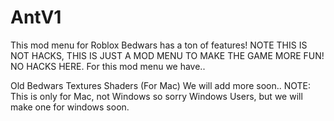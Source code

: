 # AntV1

This mod menu for Roblox Bedwars has a ton of features! NOTE THIS IS NOT HACKS, THIS IS JUST A MOD MENU TO MAKE THE GAME MORE FUN! NO HACKS HERE. 
For this mod menu we have..

Old Bedwars Textures
Shaders (For Mac)
We will add more soon..
NOTE: This is only for Mac, not Windows so sorry Windows Users, but we will make one for windows soon.
